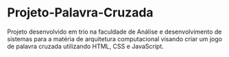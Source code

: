 # Projeto-Palavra-Cruzada

Projeto desenvolvido em trio na faculdade de Análise e desenvolvimento de sistemas para a matéria de arquitetura computacional visando criar um jogo de palavra cruzada utilizando HTML, CSS e JavaScript.